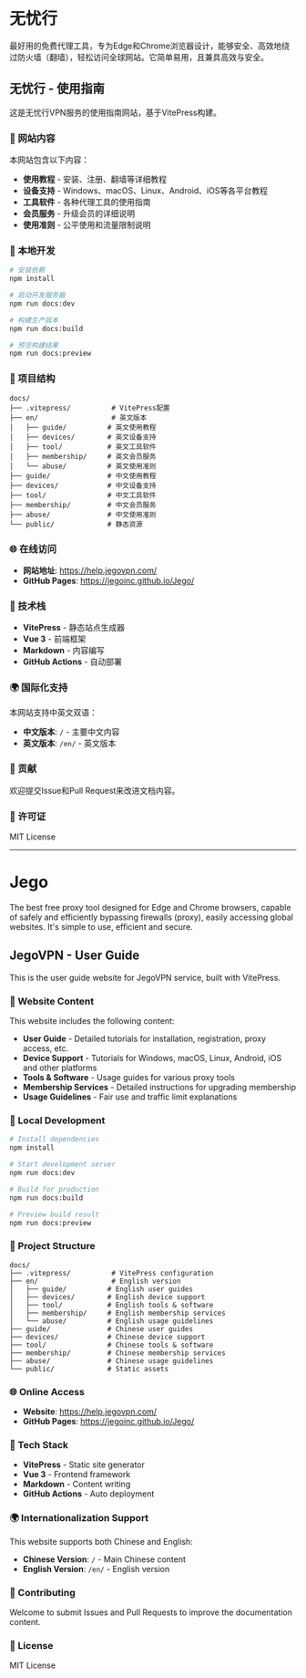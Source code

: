 # 无忧行

最好用的免费代理工具，专为Edge和Chrome浏览器设计，能够安全、高效地绕过防火墙（翻墙），轻松访问全球网站。它简单易用，且兼具高效与安全。

## 无忧行 - 使用指南

这是无忧行VPN服务的使用指南网站，基于VitePress构建。

### 📖 网站内容

本网站包含以下内容：

- **使用教程** - 安装、注册、翻墙等详细教程
- **设备支持** - Windows、macOS、Linux、Android、iOS等各平台教程
- **工具软件** - 各种代理工具的使用指南
- **会员服务** - 升级会员的详细说明
- **使用准则** - 公平使用和流量限制说明

### 🚀 本地开发

```bash
# 安装依赖
npm install

# 启动开发服务器
npm run docs:dev

# 构建生产版本
npm run docs:build

# 预览构建结果
npm run docs:preview
```

### 📁 项目结构

```
docs/
├── .vitepress/          # VitePress配置
├── en/                  # 英文版本
│   ├── guide/          # 英文使用教程
│   ├── devices/        # 英文设备支持
│   ├── tool/           # 英文工具软件
│   ├── membership/     # 英文会员服务
│   └── abuse/          # 英文使用准则
├── guide/              # 中文使用教程
├── devices/            # 中文设备支持
├── tool/               # 中文工具软件
├── membership/         # 中文会员服务
├── abuse/              # 中文使用准则
└── public/             # 静态资源
```

### 🌐 在线访问

- **网站地址**: https://help.jegovpn.com/
- **GitHub Pages**: https://jegoinc.github.io/Jego/

### 📝 技术栈

- **VitePress** - 静态站点生成器
- **Vue 3** - 前端框架
- **Markdown** - 内容编写
- **GitHub Actions** - 自动部署

### 🌍 国际化支持

本网站支持中英文双语：

- **中文版本**: `/` - 主要中文内容
- **英文版本**: `/en/` - 英文版本

### 🤝 贡献

欢迎提交Issue和Pull Request来改进文档内容。

### 📄 许可证

MIT License

---

# Jego

The best free proxy tool designed for Edge and Chrome browsers, capable of safely and efficiently bypassing firewalls (proxy), easily accessing global websites. It's simple to use, efficient and secure.

## JegoVPN - User Guide

This is the user guide website for JegoVPN service, built with VitePress.

### 📖 Website Content

This website includes the following content:

- **User Guide** - Detailed tutorials for installation, registration, proxy access, etc.
- **Device Support** - Tutorials for Windows, macOS, Linux, Android, iOS and other platforms
- **Tools & Software** - Usage guides for various proxy tools
- **Membership Services** - Detailed instructions for upgrading membership
- **Usage Guidelines** - Fair use and traffic limit explanations

### 🚀 Local Development

```bash
# Install dependencies
npm install

# Start development server
npm run docs:dev

# Build for production
npm run docs:build

# Preview build result
npm run docs:preview
```

### 📁 Project Structure

```
docs/
├── .vitepress/          # VitePress configuration
├── en/                  # English version
│   ├── guide/          # English user guides
│   ├── devices/        # English device support
│   ├── tool/           # English tools & software
│   ├── membership/     # English membership services
│   └── abuse/          # English usage guidelines
├── guide/              # Chinese user guides
├── devices/            # Chinese device support
├── tool/               # Chinese tools & software
├── membership/         # Chinese membership services
├── abuse/              # Chinese usage guidelines
└── public/             # Static assets
```

### 🌐 Online Access

- **Website**: https://help.jegovpn.com/
- **GitHub Pages**: https://jegoinc.github.io/Jego/

### 📝 Tech Stack

- **VitePress** - Static site generator
- **Vue 3** - Frontend framework
- **Markdown** - Content writing
- **GitHub Actions** - Auto deployment

### 🌍 Internationalization Support

This website supports both Chinese and English:

- **Chinese Version**: `/` - Main Chinese content
- **English Version**: `/en/` - English version

### 🤝 Contributing

Welcome to submit Issues and Pull Requests to improve the documentation content.

### 📄 License

MIT License 
